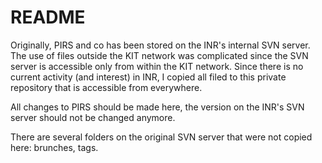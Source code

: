 # README #

Originally, PIRS and co has been stored on the INR's internal SVN server. The use of files outside the KIT network was complicated since the SVN server is accessible only from within the KIT network. Since there is no current activity (and interest) in INR, I copied all filed to this private repository that is accessible from everywhere.

All changes to PIRS should be made here, the version on the INR's SVN server should not be changed anymore.

There are several folders on the original SVN server that were not copied here: brunches, tags.